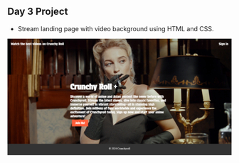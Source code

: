 ## Day 3 Project

- Stream landing page with video background using HTML and CSS.

![Screenshot](/Assets/images/webscreenshot.png)
